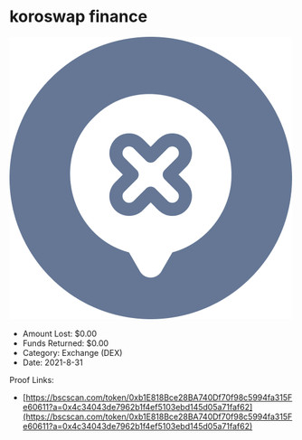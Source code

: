 # koroswap finance
![koroswap finance](/rektimages/koroswap-finance.png)
- Amount Lost: $0.00
- Funds Returned: $0.00
- Category: Exchange (DEX)
- Date: 2021-8-31



Proof Links:
- [https://bscscan.com/token/0xb1E818Bce28BA740Df70f98c5994fa315Fe60611?a=0x4c34043de7962b1f4ef5103ebd145d05a71faf62](https://bscscan.com/token/0xb1E818Bce28BA740Df70f98c5994fa315Fe60611?a=0x4c34043de7962b1f4ef5103ebd145d05a71faf62)


